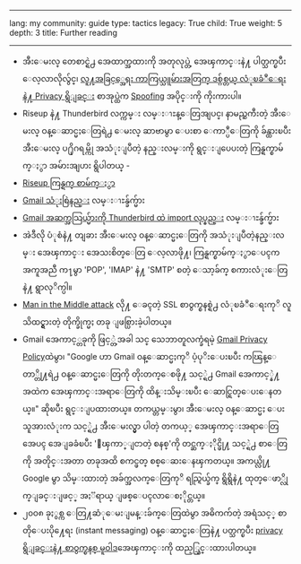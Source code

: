 

---

lang: my
community: guide
type: tactics
legacy: True
child: True
weight: 5
depth: 3
title: Further reading

---

- အီးေမးလ္ တေစာင္ရဲ႕ အေထာက္အထားကို အတုလုပ္တဲ့ အေၾကာင္းနဲ႔ ပါတ္သက္ၿပီး ေလ့လာလိုလွ်င္၊   [လူ႔အခြင့္အေရး ကာကြယ္သူမ်ားအတြက္ ဒစ္ဂ်စ္တယ္ လံုၿခံဳေရးနဲ႔ Privacy ရွိျခင္း](http://www.frontlinedefenders.org/manual/en/esecman/) စာအုပ္ထဲက [Spoofing](http://www.frontlinedefenders.org/manual/en/esecman/chapter2_5.html#2_5b) အပိုင္းကို ကိုးကားပါ။
- Riseup နဲ႔ Thunderbird လက္ကမ္း လမ္းၫႊန္ေတြအျပင္၊ နာမည္ႀကီးတဲ့ အီးေမးလ္ ဝန္ေဆာင္မႈေတြရဲ႕ ေမးလ္ ဆာဗာမွာ ေပးစာ ေကာ္ပီေတြကို ခ်န္ထားၿပီး အီးေမးလ္ ပ႐ိုဂရမ္ကို အသံုးျပဳတဲ့ နည္းလမ္းကို ရွင္းျပေပးတဲ့ ကြန္ရက္စာမ်က္ႏွာ အမ်ားအျပား ရွိပါတယ္ -
 - [Riseup ကြန္ရက္ စာမ်က္ႏွာ](http://help.riseup.net/mail/mail-clients/) 
 - [Gmail သံုးစြဲနည္း](http://mail.google.com/support/bin/topic.py?topic=12805)   လမ္းၫႊန္ခ်က္မ်ား
 - [Gmail အဆက္အသြယ္မ်ားကို Thunderbird ထဲ import လုပ္နည္း](http://email.about.com/od/mozillathunderbirdtips/qt/et_gmail_addr.htm) လမ္းၫႊန္ခ်က္မ်ား
 - အဲဒီလို ပံုစံနဲ႔ တျခား အီးေမးလ္ ဝန္ေဆာင္မႈေတြကို အသံုးျပဳတဲ့နည္းလမ္း အေၾကာင္း အေသးစိတ္ေတြ ေလ့လာဖို႔၊ ကြန္ရက္စာမ်က္ႏွာေပၚက အကူအညီ က႑မွာ 'POP', 'IMAP' နဲ႔ 'SMTP' စတဲ့ ေသာ့ခ်က္ စကားလံုးေတြနဲ႔ ရွာလုိက္ပါ။
- [Man in the Middle attack](http://www.frontlinedefenders.org/manual/en/esecman/chapter2_7.html#2_7c) လို႔ ေခၚတဲ့ SSL စာဝွက္စနစ္ရဲ႕ လံုၿခံဳေရးကုိ လူသိထင္ရွားတဲ့ တိုက္ခိုက္မႈ တခု ျဖစ္ပြားခဲ့ပါတယ္။
- Gmail အေကာင့္တခုကို ဖြင့္တဲ့အခါ သင္ သေဘာတူလက္ခံရမဲ့ [Gmail Privacy Policy](http://mail.google.com/mail/help/intl/en/privacy.html)ထဲမွာ၊ "Google ဟာ Gmail ဝန္ေဆာင္မႈကုိ ပံ့ပုိးေပးၿပီး ကၽြန္ေတာ္တို႔ရဲ႕ ဝန္ေဆာင္မႈေတြကို တိုးတက္ေစဖို႔ သင့္ရဲ႕ Gmail အေကာင့္နဲ႔ အထဲက အေၾကာင္းအရာေတြကို ထိန္းသိမ္းၿပီး ေဆာင္ရြတ္ေပးေနတယ္။" ဆိုၿပီး ရွင္းျပထားတယ္။ တကယ္တမ္းမွာ၊ အီးေမးလ္ ဝန္ေဆာင္မႈ ေပးသူအားလံုးက သင့္ရဲ႕ အီးေမးလ္မွာ ပါတဲ့ တကယ့္ အေၾကာင္းအရာေတြအေပၚ အေျခခံၿပီး 'ေၾကာ္ျငာတဲ့ စနစ္'ကို တင္ဆက္ႏိုင္ဖို႔ သင့္ရဲ႕ စာေတြကို အတိုင္းအတာ တခုအထိ စကင္ဖတ္ စစ္ေဆးေနၾကတယ္။ အကယ္လို႔ Google မွာ သိမ္းထားတဲ့ အခ်က္အလက္ေတြကုိ ရည္ရြယ္ခ်က္ ရွိရွိနဲ႔ ထုတ္ေဖာ္လိုက္ျခင္းျဖင့္ အႏၱရာယ္ ျဖစ္ေပၚလာေစႏိုင္တယ္။
- ၂၀ဝ၈ ခုႏွစ္က ေတြ႔ဆံုေမးျမန္းခ်က္ေတြထဲမွာ အဓိကက်တဲ့ အရံသင့္ စာတိုေပးပို႔ေရး (instant messaging) ဝန္ေဆာင္မႈေတြနဲ႔ ပတ္သက္ၿပီး [privacy ရွိျခင္းနဲ႔ စာဝွက္စနစ္ မူဝါဒ](http://news.cnet.com/8301-13578_3-9962106-38.html)အေၾကာင္းကို ထည့္သြင္းထားပါတယ္။




